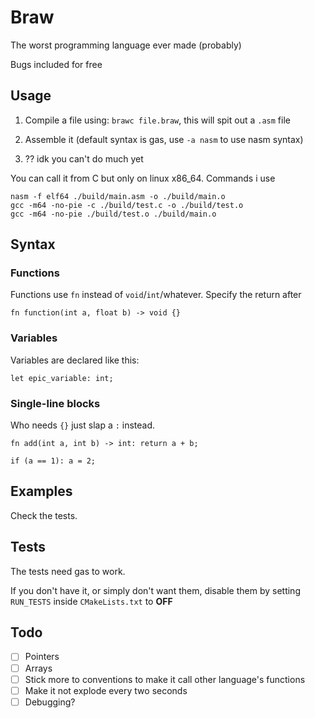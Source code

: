# Braw
The worst programming language ever made (probably)

Bugs included for free

## Usage
1. Compile a file using: ```brawc file.braw```, this will spit out a `.asm` file

2. Assemble it (default syntax is gas, use ```-a nasm``` to use nasm syntax)

3. ?? idk you can't do much yet

You can call it from C but only on linux x86_64. Commands i use

```
nasm -f elf64 ./build/main.asm -o ./build/main.o
gcc -m64 -no-pie -c ./build/test.c -o ./build/test.o
gcc -m64 -no-pie ./build/test.o ./build/main.o
```

## Syntax

### Functions
Functions use `fn` instead of `void`/`int`/whatever. Specify the return after
```braw
fn function(int a, float b) -> void {}
```

### Variables
Variables are declared like this:
```braw
let epic_variable: int;
```

### Single-line blocks
Who needs `{}` just slap a `:` instead.
```braw
fn add(int a, int b) -> int: return a + b;

if (a == 1): a = 2;
```

## Examples
Check the tests.

## Tests
The tests need gas to work.

If you don't have it, or simply don't want them, disable them by setting ```RUN_TESTS``` inside ```CMakeLists.txt``` to **OFF**

## Todo

- [ ] Pointers
- [ ] Arrays
- [ ] Stick more to conventions to make it call other language's functions
- [ ] Make it not explode every two seconds
- [ ] Debugging?